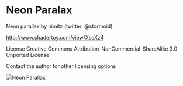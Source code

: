 Neon Paralax
============

Neon parallax by nimitz (twitter: @stormoid)

http://www.shadertoy.com/view/XssXz4

License Creative Commons Attribution-NonCommercial-ShareAlike 3.0 Unported License

Contact the author for other licensing options

![Neon Parallax](https://user-images.githubusercontent.com/578310/64926918-f59b9500-d7d9-11e9-8912-89f9c1712d03.jpg)
